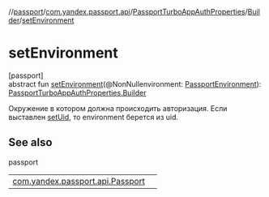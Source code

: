 //[passport](../../../../index.md)/[com.yandex.passport.api](../../index.md)/[PassportTurboAppAuthProperties](../index.md)/[Builder](index.md)/[setEnvironment](set-environment.md)

# setEnvironment

[passport]\
abstract fun [setEnvironment](set-environment.md)(@NonNullenvironment: [PassportEnvironment](../../-passport-environment/index.md)): [PassportTurboAppAuthProperties.Builder](index.md)

Окружение в котором должна происходить авторизация.  Если выставлен [setUid](set-uid.md), то environment берется из uid.

## See also

passport

| | |
|---|---|
| [com.yandex.passport.api.Passport](../../-passport/-p-a-s-s-p-o-r-t_-e-n-v-i-r-o-n-m-e-n-t_-r-c.md) |  |
